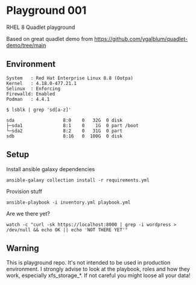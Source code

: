 # Playground 001

RHEL 8 Quadlet playground

Based on great quadlet demo from https://github.com/ygalblum/quadlet-demo/tree/main

## Environment

```
System   : Red Hat Enterprise Linux 8.8 (Ootpa)
Kernel   : 4.18.0-477.21.1
Selinux  : Enforcing
Firewalld: Enabled
Podman   : 4.4.1
```

```
$ lsblk | grep 'sd[a-z]'

sda                  8:0    0   32G  0 disk
├─sda1               8:1    0    1G  0 part /boot
└─sda2               8:2    0   31G  0 part
sdb                  8:16   0  100G  0 disk
```

## Setup

Install ansible galaxy dependencies
```
ansible-galaxy collection install -r requirements.yml
```

Provision stuff
```
ansible-playbook -i inventory.yml playbook.yml
```

Are we there yet?
```
watch -c "curl -sk https://localhost:8000 | grep -i wordpress > /dev/null && echo OK || echo 'NOT THERE YET'"
```

## Warning

This is playground repo. It's not intended to be used in production environment. I strongly advise to look at the playbook, roles and how they work, especially xfs_storage_*. If not careful you might loose all your data!
